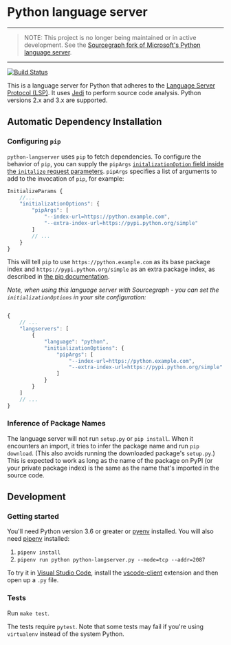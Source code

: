 # Python language server

---

> NOTE: This project is no longer being maintained or in active development. See the [Sourcegraph fork of Microsoft's Python language server](https://github.com/sourcegraph/python-language-server).

---

[![Build Status](https://travis-ci.org/sourcegraph/python-langserver.svg?branch=master)](https://travis-ci.org/sourcegraph/python-langserver)

This is a language server for Python that adheres to the [Language Server Protocol (LSP)](https://github.com/Microsoft/language-server-protocol/blob/master/protocol.md). It uses [Jedi](https://github.com/davidhalter/jedi) to perform source code analysis. Python versions 2.x and 3.x are supported.

## Automatic Dependency Installation

### Configuring `pip`

`python-langserver` uses `pip` to fetch dependencies. To configure the behavior of `pip`, you can supply the `pipArgs` [`initalizationOption` field inside the `initalize` request parameters](https://microsoft.github.io/language-server-protocol/specification#initialize). `pipArgs` specifies a list of arguments to add to the invocation of `pip`, for example:

```Typescript
InitializeParams {
	//...
	"initializationOptions": {
        "pipArgs": [
            "--index-url=https://python.example.com",
            "--extra-index-url=https://pypi.python.org/simple"
        ]
        // ...
    }
}
```

This will tell `pip` to use `https://python.example.com` as its base package index and `https://pypi.python.org/simple` as an extra package index, as described in 
[the pip documentation](https://pip.pypa.io/en/stable/reference/pip_wheel/#index-url).

*Note, when using this language server with Sourcegraph - you can set the `initializationOptions` in your site configuration:*

```Javascript

{
    // ...
    "langservers": [
        {
            "language": "python",
            "initializationOptions": {
                "pipArgs": [
                    "--index-url=https://python.example.com",
                    "--extra-index-url=https://pypi.python.org/simple"
                ]
            }
        }
    ]
    // ...
}
```

### Inference of Package Names

The language server will not run `setup.py` or `pip install`. When it encounters an import, it tries to infer the package name and run `pip download`. (This also avoids running the downloaded package's `setup.py`.) This is expected to work as long as the name of the package on PyPI (or your private package index) is the same as the name that's imported in the source code.

## Development

### Getting started

You'll need Python version 3.6 or greater or [pyenv](https://github.com/pyenv/pyenv) installed. You will also need [pipenv](https://github.com/pypa/pipenv) installed:

1. `pipenv install`
2. `pipenv run python python-langserver.py --mode=tcp --addr=2087`

To try it in [Visual Studio Code](https://code.visualstudio.com), install the [vscode-client](https://github.com/sourcegraph/langserver/tree/master/vscode-client) extension and then open up a `.py` file.

### Tests

Run `make test`.

The tests require `pytest`. Note that some tests may fail if you're using `virtualenv` instead of the system Python.
